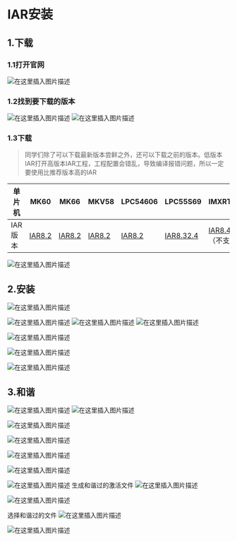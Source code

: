 # IAR安装

## 1.下载
### 1.1打开官网
  ![在这里插入图片描述](https://img-blog.csdnimg.cn/20191011161534637.png?x-oss-process=image/watermark,type_ZmFuZ3poZW5naGVpdGk,shadow_10,text_aHR0cHM6Ly9ibG9nLmNzZG4ubmV0L3dlaXhpbl80MjM3ODMxOQ==,size_16,color_FFFFFF,t_70)

 ### 1.2找到要下载的版本
 ![在这里插入图片描述](https://img-blog.csdnimg.cn/20191011161618770.png?x-oss-process=image/watermark,type_ZmFuZ3poZW5naGVpdGk,shadow_10,text_aHR0cHM6Ly9ibG9nLmNzZG4ubmV0L3dlaXhpbl80MjM3ODMxOQ==,size_16,color_FFFFFF,t_70)
![在这里插入图片描述](https://img-blog.csdnimg.cn/20191011161704403.png?x-oss-process=image/watermark,type_ZmFuZ3poZW5naGVpdGk,shadow_10,text_aHR0cHM6Ly9ibG9nLmNzZG4ubmV0L3dlaXhpbl80MjM3ODMxOQ==,size_16,color_FFFFFF,t_70) 

### 1.3下载
>同学们除了可以下载最新版本尝鲜之外，还可以下载之前的版本。低版本IAR打开高版本IAR工程，工程配置会错乱，导致编译报错问题，所以一定要使用比推荐版本高的IAR

单片机 | MK60 | MK66 | MKV58 | LPC54606 | LPC55S69 | IMXRT1052/IMXRT1064
----|-----|-----|-----|-----|----|----
IAR版本 | [IAR8.2](http://files.iar.com/ftp/pub/box/EWARM-CD-8221-15700.exe) | [IAR8.2](http://files.iar.com/ftp/pub/box/EWARM-CD-8221-15700.exe) | [IAR8.2](http://files.iar.com/ftp/pub/box/EWARM-CD-8221-15700.exe) | [IAR8.2](http://files.iar.com/ftp/pub/box/EWARM-CD-8221-15700.exe) | [IAR8.32.4](http://files.iar.com/ftp/pub/box/EWARM-CD-8324-20889.exe) | [IAR8.4](https://netstorage.iar.com/SuppDB/Protected/PRODUPD/013861/EWARM-CD-8401-21539.exe)（不支持中文路径）


 
 ![在这里插入图片描述](https://img-blog.csdnimg.cn/20191011161728550.png?x-oss-process=image/watermark,type_ZmFuZ3poZW5naGVpdGk,shadow_10,text_aHR0cHM6Ly9ibG9nLmNzZG4ubmV0L3dlaXhpbl80MjM3ODMxOQ==,size_16,color_FFFFFF,t_70)
## 2.安装
![在这里插入图片描述](https://img-blog.csdnimg.cn/201910111656202.png?x-oss-process=image/watermark,type_ZmFuZ3poZW5naGVpdGk,shadow_10,text_aHR0cHM6Ly9ibG9nLmNzZG4ubmV0L3dlaXhpbl80MjM3ODMxOQ==,size_16,color_FFFFFF,t_70)

![在这里插入图片描述](https://img-blog.csdnimg.cn/20191011165722462.png?x-oss-process=image/watermark,type_ZmFuZ3poZW5naGVpdGk,shadow_10,text_aHR0cHM6Ly9ibG9nLmNzZG4ubmV0L3dlaXhpbl80MjM3ODMxOQ==,size_16,color_FFFFFF,t_70)
![在这里插入图片描述](https://img-blog.csdnimg.cn/20191011165732890.png?x-oss-process=image/watermark,type_ZmFuZ3poZW5naGVpdGk,shadow_10,text_aHR0cHM6Ly9ibG9nLmNzZG4ubmV0L3dlaXhpbl80MjM3ODMxOQ==,size_16,color_FFFFFF,t_70)
![在这里插入图片描述](https://img-blog.csdnimg.cn/20191011165744205.png?x-oss-process=image/watermark,type_ZmFuZ3poZW5naGVpdGk,shadow_10,text_aHR0cHM6Ly9ibG9nLmNzZG4ubmV0L3dlaXhpbl80MjM3ODMxOQ==,size_16,color_FFFFFF,t_70)


![在这里插入图片描述](https://img-blog.csdnimg.cn/2019101116580677.png?x-oss-process=image/watermark,type_ZmFuZ3poZW5naGVpdGk,shadow_10,text_aHR0cHM6Ly9ibG9nLmNzZG4ubmV0L3dlaXhpbl80MjM3ODMxOQ==,size_16,color_FFFFFF,t_70)


![在这里插入图片描述](https://img-blog.csdnimg.cn/20191011165813192.png?x-oss-process=image/watermark,type_ZmFuZ3poZW5naGVpdGk,shadow_10,text_aHR0cHM6Ly9ibG9nLmNzZG4ubmV0L3dlaXhpbl80MjM3ODMxOQ==,size_16,color_FFFFFF,t_70)


![在这里插入图片描述](https://img-blog.csdnimg.cn/20191011165846960.png?x-oss-process=image/watermark,type_ZmFuZ3poZW5naGVpdGk,shadow_10,text_aHR0cHM6Ly9ibG9nLmNzZG4ubmV0L3dlaXhpbl80MjM3ODMxOQ==,size_16,color_FFFFFF,t_70)








## 3.和谐


![在这里插入图片描述](https://img-blog.csdnimg.cn/20191011172311512.png?x-oss-process=image/watermark,type_ZmFuZ3poZW5naGVpdGk,shadow_10,text_aHR0cHM6Ly9ibG9nLmNzZG4ubmV0L3dlaXhpbl80MjM3ODMxOQ==,size_16,color_FFFFFF,t_70)
![在这里插入图片描述](https://img-blog.csdnimg.cn/20191011172410677.png?x-oss-process=image/watermark,type_ZmFuZ3poZW5naGVpdGk,shadow_10,text_aHR0cHM6Ly9ibG9nLmNzZG4ubmV0L3dlaXhpbl80MjM3ODMxOQ==,size_16,color_FFFFFF,t_70)

![在这里插入图片描述](https://img-blog.csdnimg.cn/20191011172712938.png?x-oss-process=image/watermark,type_ZmFuZ3poZW5naGVpdGk,shadow_10,text_aHR0cHM6Ly9ibG9nLmNzZG4ubmV0L3dlaXhpbl80MjM3ODMxOQ==,size_16,color_FFFFFF,t_70)

![在这里插入图片描述](https://img-blog.csdnimg.cn/20191011173107349.png?x-oss-process=image/watermark,type_ZmFuZ3poZW5naGVpdGk,shadow_10,text_aHR0cHM6Ly9ibG9nLmNzZG4ubmV0L3dlaXhpbl80MjM3ODMxOQ==,size_16,color_FFFFFF,t_70)

![在这里插入图片描述](https://img-blog.csdnimg.cn/20191011173119322.png?x-oss-process=image/watermark,type_ZmFuZ3poZW5naGVpdGk,shadow_10,text_aHR0cHM6Ly9ibG9nLmNzZG4ubmV0L3dlaXhpbl80MjM3ODMxOQ==,size_16,color_FFFFFF,t_70)

![在这里插入图片描述](https://img-blog.csdnimg.cn/20191011173129399.png?x-oss-process=image/watermark,type_ZmFuZ3poZW5naGVpdGk,shadow_10,text_aHR0cHM6Ly9ibG9nLmNzZG4ubmV0L3dlaXhpbl80MjM3ODMxOQ==,size_16,color_FFFFFF,t_70)


![在这里插入图片描述](https://img-blog.csdnimg.cn/20191011173205442.png?x-oss-process=image/watermark,type_ZmFuZ3poZW5naGVpdGk,shadow_10,text_aHR0cHM6Ly9ibG9nLmNzZG4ubmV0L3dlaXhpbl80MjM3ODMxOQ==,size_16,color_FFFFFF,t_70)
生成和谐过的激活文件
![在这里插入图片描述](https://img-blog.csdnimg.cn/20191011173439731.png?x-oss-process=image/watermark,type_ZmFuZ3poZW5naGVpdGk,shadow_10,text_aHR0cHM6Ly9ibG9nLmNzZG4ubmV0L3dlaXhpbl80MjM3ODMxOQ==,size_16,color_FFFFFF,t_70)

![在这里插入图片描述](https://img-blog.csdnimg.cn/20191011173741544.png?x-oss-process=image/watermark,type_ZmFuZ3poZW5naGVpdGk,shadow_10,text_aHR0cHM6Ly9ibG9nLmNzZG4ubmV0L3dlaXhpbl80MjM3ODMxOQ==,size_16,color_FFFFFF,t_70)

选择和谐过的文件
![在这里插入图片描述](https://img-blog.csdnimg.cn/20191011173826296.png?x-oss-process=image/watermark,type_ZmFuZ3poZW5naGVpdGk,shadow_10,text_aHR0cHM6Ly9ibG9nLmNzZG4ubmV0L3dlaXhpbl80MjM3ODMxOQ==,size_16,color_FFFFFF,t_70)

![在这里插入图片描述](https://img-blog.csdnimg.cn/20191011174027644.png?x-oss-process=image/watermark,type_ZmFuZ3poZW5naGVpdGk,shadow_10,text_aHR0cHM6Ly9ibG9nLmNzZG4ubmV0L3dlaXhpbl80MjM3ODMxOQ==,size_16,color_FFFFFF,t_70)



